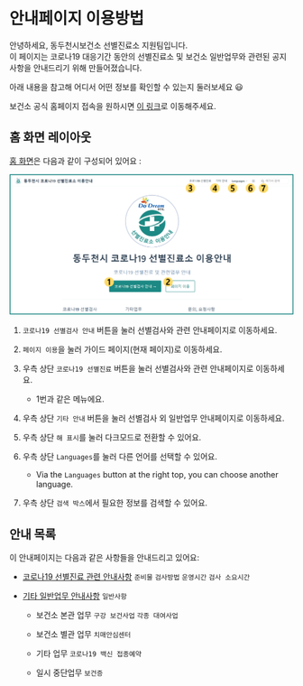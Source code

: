 # 안내페이지 이용방법

안녕하세요, 동두천시보건소 선별진료소 지원팀입니다.  
이 페이지는 코로나19 대응기간 동안의 선별진료소 및 보건소 일반업무와 관련된 공지사항을 안내드리기 위해 만들어졌습니다.  

아래 내용을 참고해 어디서 어떤 정보를 확인할 수 있는지 둘러보세요 :smiley:

보건소 공식 홈페이지 접속을 원하시면 [이 링크](https://www.ddc.go.kr/health/index.do)로 이동해주세요.

## 홈 화면 레이아웃

[홈 화면](../)은 다음과 같이 구성되어 있어요 :

![레이아웃-가이드-01](./guide-rayout-01.png)

1. `코로나19 선별검사 안내` 버튼을 눌러 선별검사와 관련 안내페이지로 이동하세요.

1. `페이지 이용`을 눌러 가이드 페이지(현재 페이지)로 이동하세요.

1. 우측 상단 `코로나19 선별진료` 버튼을 눌러 선별검사와 관련 안내페이지로 이동하세요.

    - 1번과 같은 메뉴에요.

1. 우측 상단 `기타 안내` 버튼을 눌러 선별검사 외 일반업무 안내페이지로 이동하세요.

1. 우측 상단 `해 표시`를 눌러 다크모드로 전환할 수 있어요.

1. 우측 상단 `Languages`를 눌러 다른 언어를 선택할 수 있어요.

    - Via the `Languages` button at the right top, you can choose another language.

1. 우측 상단 `검색 박스`에서 필요한 정보를 검색할 수 있어요.

## 안내 목록

이 안내페이지는 다음과 같은 사항들을 안내드리고 있어요:

- [코로나19 선별진료 관련 안내사항](../covid-19/) `준비물` `검사방법` `운영시간` `검사 소요시간`

- [기타 일반업무 안내사항](../other/) `일반사항`

  - 보건소 본관 업무 `구강 보건사업` `각종 대여사업`

  - 보건소 별관 업무 `치매안심센터`

  - 기타 업무 `코로나19 백신 접종예약`

  - 일시 중단업무 `보건증`
